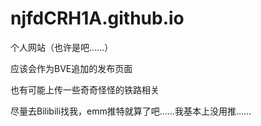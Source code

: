 # njfdCRH1A.github.io
个人网站（也许是吧……）

应该会作为BVE追加的发布页面

也有可能上传一些奇奇怪怪的铁路相关

尽量去Bilibili找我，emm推特就算了吧……我基本上没用推……
